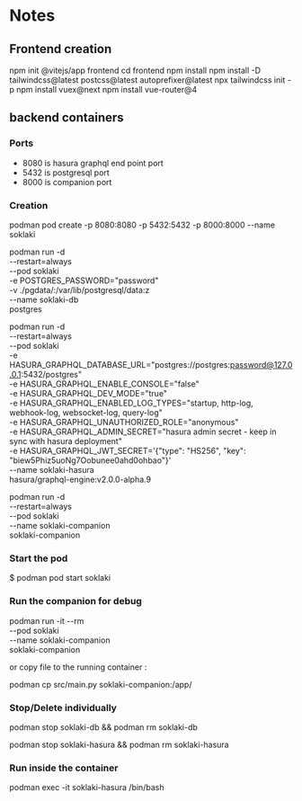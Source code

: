 # Notes

## Frontend creation

npm init @vitejs/app frontend
cd frontend
npm install
npm install -D tailwindcss@latest postcss@latest autoprefixer@latest
npx tailwindcss init -p
npm install vuex@next
npm install vue-router@4

## backend containers

### Ports

- 8080 is hasura graphql end point port
- 5432 is postgresql port
- 8000 is companion port

### Creation

podman pod create -p 8080:8080 -p 5432:5432 -p 8000:8000 --name soklaki

podman run -d \
 --restart=always \
 --pod soklaki \
 -e POSTGRES_PASSWORD="password" \
 -v ./pgdata/:/var/lib/postgresql/data:z \
 --name soklaki-db \
 postgres

podman run -d \
 --restart=always \
 --pod soklaki \
 -e HASURA_GRAPHQL_DATABASE_URL="postgres://postgres:password@127.0.0.1:5432/postgres" \
 -e HASURA_GRAPHQL_ENABLE_CONSOLE="false" \
 -e HASURA_GRAPHQL_DEV_MODE="true" \
 -e HASURA_GRAPHQL_ENABLED_LOG_TYPES="startup, http-log, webhook-log, websocket-log, query-log" \
 -e HASURA_GRAPHQL_UNAUTHORIZED_ROLE="anonymous" \
 -e HASURA_GRAPHQL_ADMIN_SECRET="hasura admin secret - keep in sync with hasura deployment" \
 -e HASURA_GRAPHQL_JWT_SECRET='{"type": "HS256", "key": "biew5Phiz5uoNg7Oobunee0ahd0ohbao"}' \
 --name soklaki-hasura \
 hasura/graphql-engine:v2.0.0-alpha.9

podman run -d \
 --restart=always \
 --pod soklaki \
 --name soklaki-companion \
 soklaki-companion

### Start the pod

$ podman pod start soklaki

### Run the companion for debug

podman run -it --rm \
 --pod soklaki \
 --name soklaki-companion \
 soklaki-companion

or copy file to the running container :

podman cp src/main.py soklaki-companion:/app/

### Stop/Delete individually

podman stop soklaki-db && podman rm soklaki-db

podman stop soklaki-hasura && podman rm soklaki-hasura

### Run inside the container

podman exec -it soklaki-hasura /bin/bash
